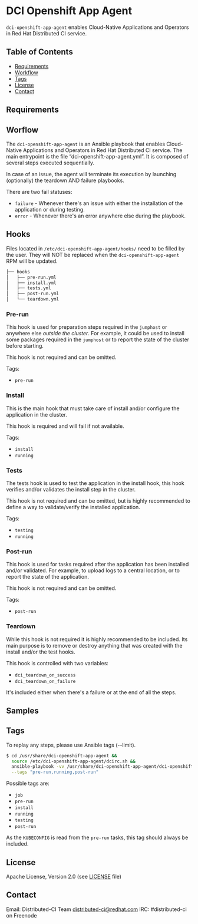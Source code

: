 # DCI Openshift App Agent

`dci-openshift-app-agent` enables Cloud-Native Applications and Operators in Red Hat Distributed CI service.

## Table of Contents

- [Requirements](#requirements)
- [Workflow](#workflow)
- [Tags](#tags)
- [License](#license)
- [Contact](#contact)

## Requirements

## Worflow

The `dci-openshift-app-agent` is an Ansible playbook that enables Cloud-Native Applications and Operators in Red Hat Distributed CI service. The main entrypoint is the file “dci-openshift-app-agent.yml”. It is composed of several steps executed sequentially.

In case of an issue, the agent will terminate its execution by launching (optionally) the teardown AND failure playbooks.

There are two fail statuses:

- `failure` - Whenever there's an issue with either the installation of the application or during testing.
- `error` - Whenever there's an error anywhere else during the playbook.

## Hooks

Files located in `/etc/dci-openshift-app-agent/hooks/` need to be filled by the user.
They will NOT be replaced when the `dci-openshift-app-agent` RPM will be updated.

```bash
├── hooks
│   ├── pre-run.yml
│   ├── install.yml
│   ├── tests.yml
│   ├── post-run.yml
│   └── teardown.yml
```

### Pre-run

This hook is used for preparation steps required in the `jumphost` or anywhere else _outside the cluster_. For example, it could be used to install some packages required in the `jumphost` or to report the state of the cluster before starting.

This hook is not required and can be omitted.

Tags:

- `pre-run`

### Install

This is the main hook that must take care of install and/or configure the application in the cluster.

This hook is required and will fail if not available.

Tags:

- `install`
- `running`

### Tests

The tests hook is used to test the application in the install hook, this hook verifies and/or validates the install step in the cluster.

This hook is not required and can be omitted, but is highly recommended to define a way to validate/verify the installed application.

Tags:

- `testing`
- `running`

### Post-run

This hook is used for tasks required after the application has been installed and/or validated. For example, to upload logs to a central location, or to report the state of the application.

This hook is not required and can be omitted.

Tags:

- `post-run`

### Teardown

While this hook is not required it is highly recommended to be included. Its main purpose is to remove or destroy anything that was created with the install and/or the test hooks.

This hook is controlled with two variables:

- `dci_teardown_on_success`
- `dci_teardown_on_failure`

It's included either when there's a failure or at the end of all the steps.

## Samples

## Tags

To replay any steps, please use Ansible tags (--limit).

```bash
$ cd /usr/share/dci-openshift-app-agent &&
  source /etc/dci-openshift-app-agent/dcirc.sh &&
  ansible-playbook -vv /usr/share/dci-openshift-app-agent/dci-openshift-app-agent.yml \
  --tags "pre-run,running,post-run"
```

Possible tags are:

- `job`
- `pre-run`
- `install`
- `running`
- `testing`
- `post-run`

As the `KUBECONFIG` is read from the `pre-run` tasks, this tag should always be included.

## License

Apache License, Version 2.0 (see [LICENSE](LICENSE) file)

## Contact

Email: Distributed-CI Team <distributed-ci@redhat.com>
IRC: #distributed-ci on Freenode
